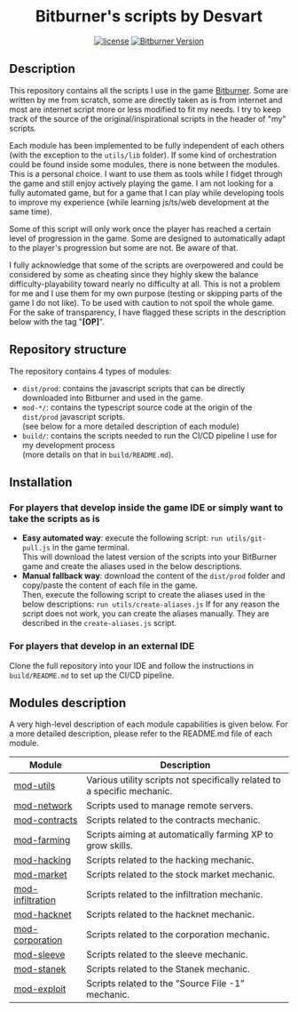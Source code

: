 <div style="text-align: center;"> 

# Bitburner's scripts by Desvart
[![license](https://img.shields.io/github/license/desvart/dekburner?color=blue)](https://github.com/desvart/dekburner/blob/master/LICENSE)
[![Bitburner Version](https://img.shields.io/badge/game_version-2.5.2-blue)](https://github.com/bitburner-official/bitburner-src/releases/tag/v2.5.2)
</div>

## Description
This repository contains all the scripts I use in the game [Bitburner](https://danielyxie.github.io/bitburner/).
Some are written by me from scratch, some are directly taken as is from internet and most are internet script more or 
less modified to fit my needs. I try to keep track of the source of the original/inspirational scripts in the header of 
"my" scripts.

Each module has been implemented to be fully independent of each others (with the exception to the `utils/lib` folder). 
If some kind of orchestration could be found inside some modules, there is none between the modules. This is a personal 
choice. I want to use them as tools while I fidget through the game and still enjoy actively playing the game. I am not 
looking for a fully automated game, but for a game that I can play while developing tools to improve my experience 
(while learning js/ts/web development at the same time). 

Some of this script will only work once the player has reached a certain level of progression in the game. Some are 
designed to automatically adapt to the player's progression but some are not. Be aware of that.

I fully acknowledge that some of the scripts are overpowered and could be considered by some as cheating since they 
highly skew the balance difficulty-playability toward nearly no difficulty at all. This is not a problem for me and I 
use them for my own purpose (testing or skipping parts of the game I do not like). To be used with caution to not spoil 
the whole game.   
For the sake of transparency, I have flagged these scripts in the description below with the tag "**[OP]**".

## Repository structure
The repository contains 4 types of modules:
* `dist/prod`: contains the javascript scripts that can be directly downloaded into Bitburner and used in the game.
* `mod-*/`: contains the typescript source code at the origin of the `dist/prod` javascript scripts.  
  (see below for a more detailed description of each module)
* `build/`: contains the scripts needed to run the CI/CD pipeline I use for my development process  
  (more details on that in `build/README.md`).

## Installation

### For players that develop inside the game IDE or simply want to take the scripts as is
* **Easy automated way**: execute the following script: `run utils/git-pull.js` in the game terminal.   
  This will download the latest version of the scripts into your BitBurner game and create the aliases used in the
  below descriptions.
* **Manual fallback way**: download the content of the `dist/prod` folder and copy/paste the content of each file in 
  the game.   
  Then, execute the following script to create the aliases used in the below descriptions: `run utils/create-aliases.js`
  If for any reason the script does not work, you can create the aliases manually. They are described in the 
  `create-aliases.js` script.

### For players that develop in an external IDE
Clone the full repository into your IDE and follow the instructions in `build/README.md` to set up the CI/CD pipeline.


## Modules description
A very high-level description of each module capabilities is given below. For a more detailed description, please refer
to the README.md file of each module.

| Module                                          | Description                                                              |
|-------------------------------------------------|--------------------------------------------------------------------------|
| [mod-utils](/mod-utils/README.md)               | Various utility scripts not specifically related to a specific mechanic. | 
| [mod-network](/mod-network/README.md)           | Scripts used to manage remote servers.                                   | 
| [mod-contracts](/mod-contracts/README.md)       | Scripts related to the contracts mechanic.                               |
| [mod-farming](/mod-farming/README.md)           | Scripts aiming at automatically farming XP to grow skills.               |
| [mod-hacking](/mod-hacking/README.md)           | Scripts related to the hacking mechanic.                                 |
| [mod-market](/mod-market/README.md)             | Scripts related to the stock market mechanic.                            |
| [mod-infiltration](/mod-infiltration/README.md) | Scripts related to the infiltration mechanic.                            |
| [mod-hacknet](/mod-hacknet/README.md)           | Scripts related to the hacknet mechanic.                                 |
| [mod-corporation](/mod-corporation/README.md)   | Scripts related to the corporation mechanic.                             |
| [mod-sleeve](/mod-sleeve/README.md)             | Scripts related to the sleeve mechanic.                                  |
| [mod-stanek](/mod-stanek/README.md)             | Scripts related to the Stanek mechanic.                                  |
| [mod-exploit](/mod-exploit/README.md)           | Scripts related to the "Source File -1" mechanic.                        |
